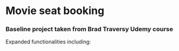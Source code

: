 # Movie seat booking

### Baseline project taken from Brad Traversy Udemy course

Expanded functionalities including:
